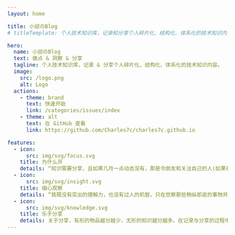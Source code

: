 ```yaml
---
layout: home

title: 小邱のBlog
# titleTemplate: 个人技术知识库，记录和分享个人碎片化、结构化、体系化的技术知识内容

hero:
  name: 小邱のBlog
  text: 做点 & 洞察 & 分享
  tagline: 个人技术知识库，记录 & 分享个人碎片化、结构化、体系化的技术知识内容。
  image:
    src: /logo.png
    alt: Logo
  actions:
    - theme: brand
      text: 快速开始
      link: /categories/issues/index
    - theme: alt
      text: 在 GitHub 查看
      link: https://github.com/Charles7c/charles7c.github.io

features:
  - icon:
      src: img/svg/focus.svg
    title: 为什么开
    details: “知识需要分享，且如果几月一点动态没有，那是令朋友和关注自己的人(如果有的话)沮丧的。故开此博客，好像自己还在做点事”
  - icon:
      src: img/svg/insight.svg
    title: 细心观察
    details: “我既没有突出的理解力，也没有过人的机智。只在觉察那些稍纵即逝的事物并对其进行精细观察的能力上，我可能在普通人之上。” -- 达尔文
  - icon:
      src: img/svg/knowledge.svg
    title: 乐于分享
    details: 关于分享，有形的物品越分越少，无形的知识越分越多。在记录与分享的过程中, 梳理所学, 交流所得, 必有所获。
---
```

